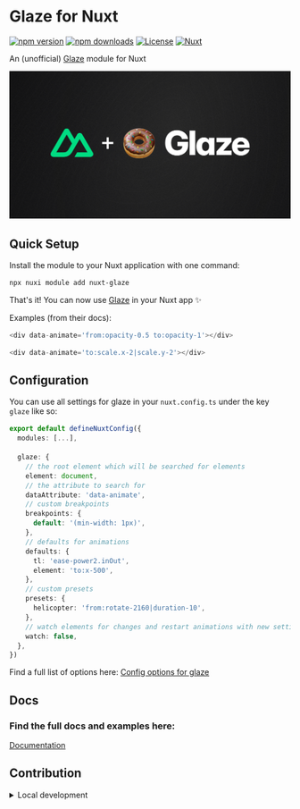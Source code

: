 <!--
Get your module up and running quickly.

Find and replace all on all files (CMD+SHIFT+F):
- Name: Glaze for Nuxt
- Package name: nuxt-glaze
- Description: An (unofficial) Glaze module for Nuxt
-->

# Glaze for Nuxt

[![npm version][npm-version-src]][npm-version-href]
[![npm downloads][npm-downloads-src]][npm-downloads-href]
[![License][license-src]][license-href] [![Nuxt][nuxt-src]][nuxt-href]

An (unofficial) [Glaze](https://glaze.dev/) module for Nuxt

![](public/images/og_image.png)

## Quick Setup

Install the module to your Nuxt application with one command:

```bash
npx nuxi module add nuxt-glaze
```

That's it! You can now use [Glaze](https://glaze.dev/) in your Nuxt app ✨

Examples (from their docs):

```ts
<div data-animate='from:opacity-0.5 to:opacity-1'></div>
```

```ts
<div data-animate='to:scale.x-2|scale.y-2'></div>
```

## Configuration

You can use all settings for glaze in your `nuxt.config.ts` under the key
`glaze` like so:

```typescript
export default defineNuxtConfig({
  modules: [...],

  glaze: {
    // the root element which will be searched for elements
    element: document,
    // the attribute to search for
    dataAttribute: 'data-animate',
    // custom breakpoints
    breakpoints: {
      default: '(min-width: 1px)',
    },
    // defaults for animations
    defaults: {
      tl: 'ease-power2.inOut',
      element: 'to:x-500',
    },
    // custom presets
    presets: {
      helicopter: 'from:rotate-2160|duration-10',
    },
    // watch elements for changes and restart animations with new settings
    watch: false,
  },
})
```

Find a full list of options here:
[Config options for glaze](https://glaze.dev/documentation/install#config)

## Docs

### Find the full docs and examples here:

[Documentation](https://glaze.dev/documentation)

## Contribution

<details>
  <summary>Local development</summary>
  
  ```bash
  # Install dependencies
  npm install
  
  # Generate type stubs
  npm run dev:prepare
  
  # Develop with the playground
  npm run dev
  
  # Build the playground
  npm run dev:build
  
  # Run ESLint
  npm run lint
  ```

</details>

<!-- Badges -->

[npm-version-src]:
  https://img.shields.io/npm/v/nuxt-glaze/latest.svg?style=flat&colorA=020420&colorB=00DC82
[npm-version-href]: https://npmjs.com/package/nuxt-glaze
[npm-downloads-src]:
  https://img.shields.io/npm/dm/nuxt-glaze.svg?style=flat&colorA=020420&colorB=00DC82
[npm-downloads-href]: https://npm.chart.dev/nuxt-glaze
[license-src]:
  https://img.shields.io/npm/l/nuxt-glaze.svg?style=flat&colorA=020420&colorB=00DC82
[license-href]: https://npmjs.com/package/nuxt-glaze
[nuxt-src]: https://img.shields.io/badge/Nuxt-020420?logo=nuxt.js
[nuxt-href]: https://nuxt.com
